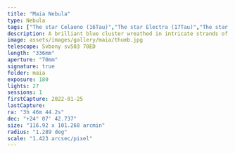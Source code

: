 ```yaml
---
title: "Maia Nebula"
type: Nebula
tags: ["The star Celaeno (16Tau)","The star Electra (17Tau)","The star 18Tau","The star Taygeta (19Tau)","The star Sterope I (21Tau)","The star Merope (23Tau)","The star ηTau","The star Atlas (27Tau)","The star Pleione (28Tau)","NGC1432","NGC1435","IC349","Barnard's Merope Nebula","Maia Nebula","Merope Nebula"]
description: A brilliant blue cluster wreathed in intricate strands of nebula.
image: assets/images/gallery/maia/thumb.jpg
telescope: Svbony sv503 70ED
length: "336mm"
aperture: "70mm"
signature: true
folder: maia
exposure: 180
lights: 27
sessions: 1
firstCapture: 2022-01-25 
lastCapture:
ra: "3h 46m 44.2s"
dec: "+24° 07' 42.737"
size: "116.92 x 101.268 arcmin"
radius: "1.289 deg"
scale: "1.423 arcsec/pixel"
---
```

